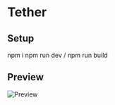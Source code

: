 # Tether

## Setup

npm i
npm run dev / npm run build

## Preview

![Preview](https://media4.giphy.com/media/v1.Y2lkPTc5MGI3NjExcmhoMXVjNXZ1bHFyNGhyN3JjbG10bGRmdGsxYzRwZnpzaDZueWYxYiZlcD12MV9pbnRlcm5hbF9naWZfYnlfaWQmY3Q9Zw/M9Hp17GOL2ezsOiv9L/giphy.gif)
